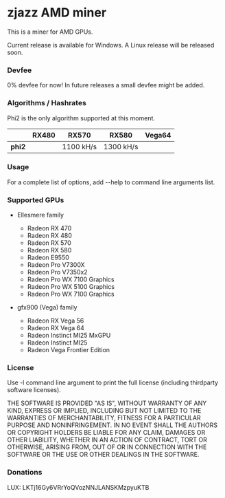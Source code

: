 # zjazz AMD miner #

This is a miner for AMD GPUs.

Current release is available for Windows. A Linux release will be released soon.

### Devfee ###

0% devfee for now! In future releases a small devfee might be added.

### Algorithms / Hashrates ###

Phi2 is the only algorithm supported at this moment.

|          | RX480 | RX570     | RX580     | Vega64 |
| -------- | ----- | --------- | --------- | ------ |
| **phi2** |       | 1100 kH/s | 1300 kH/s |        |

### Usage ###

For a complete list of options, add --help to command line arguments list.

###  Supported GPUs ###

* Ellesmere family
  * Radeon RX 470
  * Radeon RX 480
  * Radeon RX 570
  * Radeon RX 580
  * Radeon E9550
  * Radeon Pro V7300X
  * Radeon Pro V7350x2
  * Radeon Pro WX 7100 Graphics
  * Radeon Pro WX 5100 Graphics
  * Radeon Pro WX 7100 Graphics


* gfx900 (Vega) family
  * Radeon RX Vega 56
  * Radeon RX Vega 64
  * Radeon Instinct MI25 MxGPU
  * Radeon Instinct MI25
  * Radeon Vega Frontier Edition

### License ###

Use -l command line argument to print the full license (including thirdparty software licenses).

THE SOFTWARE IS PROVIDED "AS IS", WITHOUT WARRANTY OF ANY KIND,
EXPRESS OR IMPLIED, INCLUDING BUT NOT LIMITED TO THE WARRANTIES OF
MERCHANTABILITY, FITNESS FOR A PARTICULAR PURPOSE AND NONINFRINGEMENT.
IN NO EVENT SHALL THE AUTHORS OR COPYRIGHT HOLDERS BE LIABLE FOR ANY
CLAIM, DAMAGES OR OTHER LIABILITY, WHETHER IN AN ACTION OF CONTRACT,
TORT OR OTHERWISE, ARISING FROM, OUT OF OR IN CONNECTION WITH THE
SOFTWARE OR THE USE OR OTHER DEALINGS IN THE SOFTWARE.

### Donations ###

LUX: LKTj16Gy6VRrYoQVozNNJLANSKMzpyuKTB

